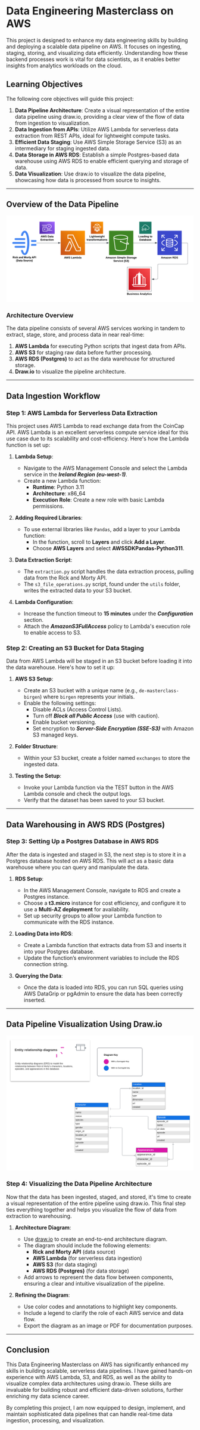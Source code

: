 

# Data Engineering Masterclass on AWS

This project is designed to enhance my data engineering skills by building and deploying a scalable data pipeline on AWS. It focuses on ingesting, staging, storing, and visualizing data efficiently. Understanding how these backend processes work is vital for data scientists, as it enables better insights from analytics workloads on the cloud.

## Learning Objectives

The following core objectives will guide this project:

1. **Data Pipeline Architecture**: Create a visual representation of the entire data pipeline using draw.io, providing a clear view of the flow of data from ingestion to visualization.
2. **Data Ingestion from APIs**: Utilize AWS Lambda for serverless data extraction from REST APIs, ideal for lightweight compute tasks.
3. **Efficient Data Staging**: Use AWS Simple Storage Service (S3) as an intermediary for staging ingested data.
4. **Data Storage in AWS RDS**: Establish a simple Postgres-based data warehouse using AWS RDS to enable efficient querying and storage of data.
5. **Data Visualization**: Use draw.io to visualize the data pipeline, showcasing how data is processed from source to insights.

---

## Overview of the Data Pipeline
![Data Pipeline Overview](./images/Data-Pipeline.png)
### Architecture Overview
The data pipeline consists of several AWS services working in tandem to extract, stage, store, and process data in near real-time:

1. **AWS Lambda** for executing Python scripts that ingest data from APIs.
2. **AWS S3** for staging raw data before further processing.
3. **AWS RDS (Postgres)** to act as the data warehouse for structured storage.
4. **Draw.io** to visualize the pipeline architecture.

---

## Data Ingestion Workflow

### Step 1: AWS Lambda for Serverless Data Extraction

This project uses AWS Lambda to read exchange data from the CoinCap API. AWS Lambda is an excellent serverless compute service ideal for this use case due to its scalability and cost-efficiency. Here's how the Lambda function is set up:

1. **Lambda Setup**:
    - Navigate to the AWS Management Console and select the Lambda service in the ***Ireland Region (eu-west-1)***.
    - Create a new Lambda function:
      - **Runtime**: Python 3.11
      - **Architecture**: x86_64
      - **Execution Role**: Create a new role with basic Lambda permissions.
    
2. **Adding Required Libraries**:
    - To use external libraries like `Pandas`, add a layer to your Lambda function:
      - In the function, scroll to **Layers** and click **Add a Layer**.
      - Choose **AWS Layers** and select **AWSSDKPandas-Python311**.

3. **Data Extraction Script**:
    - The `extraction.py` script handles the data extraction process, pulling data from the Rick and Morty API.
    - The `s3_file_operations.py` script, found under the `utils` folder, writes the extracted data to your S3 bucket.

4. **Lambda Configuration**:
    - Increase the function timeout to **15 minutes** under the ***Configuration*** section.
    - Attach the ***AmazonS3FullAccess*** policy to Lambda's execution role to enable access to S3.

### Step 2: Creating an S3 Bucket for Data Staging

Data from AWS Lambda will be staged in an S3 bucket before loading it into the data warehouse. Here's how to set it up:

1. **AWS S3 Setup**:
    - Create an S3 bucket with a unique name (e.g., `de-masterclass-birgen`) where `birgen` represents your initials.
    - Enable the following settings:
      - Disable ACLs (Access Control Lists).
      - Turn off ***Block all Public Access*** (use with caution).
      - Enable bucket versioning.
      - Set encryption to ***Server-Side Encryption (SSE-S3)*** with Amazon S3 managed keys.

2. **Folder Structure**:
    - Within your S3 bucket, create a folder named `exchanges` to store the ingested data.

3. **Testing the Setup**:
    - Invoke your Lambda function via the TEST button in the AWS Lambda console and check the output logs.
    - Verify that the dataset has been saved to your S3 bucket.

---

## Data Warehousing in AWS RDS (Postgres)

### Step 3: Setting Up a Postgres Database in AWS RDS

After the data is ingested and staged in S3, the next step is to store it in a Postgres database hosted on AWS RDS. This will act as a basic data warehouse where you can query and manipulate the data.

1. **RDS Setup**:
    - In the AWS Management Console, navigate to RDS and create a Postgres instance.
    - Choose a **t3.micro** instance for cost efficiency, and configure it to use a **Multi-AZ deployment** for availability.
    - Set up security groups to allow your Lambda function to communicate with the RDS instance.

2. **Loading Data into RDS**:
    - Create a Lambda function that extracts data from S3 and inserts it into your Postgres database.
    - Update the function’s environment variables to include the RDS connection string.

3. **Querying the Data**:
    - Once the data is loaded into RDS, you can run SQL queries using AWS DataGrip or pgAdmin to ensure the data has been correctly inserted.

---

## Data Pipeline Visualization Using Draw.io
![Entity Relationship Diagram](./images/Entity-Relationship-Diagram.png)
### Step 4: Visualizing the Data Pipeline Architecture

Now that the data has been ingested, staged, and stored, it's time to create a visual representation of the entire pipeline using draw.io. This final step ties everything together and helps you visualize the flow of data from extraction to warehousing.

1. **Architecture Diagram**:
    - Use [draw.io](https://app.diagrams.net/) to create an end-to-end architecture diagram.
    - The diagram should include the following elements:
      - **Rick and Morty API** (data source)
      - **AWS Lambda** (for serverless data ingestion)
      - **AWS S3** (for data staging)
      - **AWS RDS (Postgres)** (for data storage)
    - Add arrows to represent the data flow between components, ensuring a clear and intuitive visualization of the pipeline.

2. **Refining the Diagram**:
    - Use color codes and annotations to highlight key components.
    - Include a legend to clarify the role of each AWS service and data flow.
    - Export the diagram as an image or PDF for documentation purposes.

---

## Conclusion

This Data Engineering Masterclass on AWS has significantly enhanced my skills in building scalable, serverless data pipelines. I have gained hands-on experience with AWS Lambda, S3, and RDS, as well as the ability to visualize complex data architectures using draw.io. These skills are invaluable for building robust and efficient data-driven solutions, further enriching my data science career.

By completing this project, I am now equipped to design, implement, and maintain sophisticated data pipelines that can handle real-time data ingestion, processing, and visualization.

